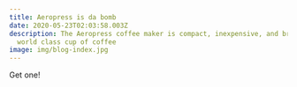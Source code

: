 ```yaml
---
title: Aeropress is da bomb
date: 2020-05-23T02:03:58.003Z
description: The Aeropress coffee maker is compact, inexpensive, and brews a
  world class cup of coffee
image: img/blog-index.jpg
---
```

Get one!